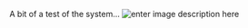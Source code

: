 <!--t Hi World! t-->
<!--d  d-->
<!--tag bits tag-->

A bit of a test of the system...
![enter image description here][1]


  [1]: http://localhost:8888/htmly/inthaiguy.github.io/content/images/20190831190701-Screen%20Shot%202019-08-31%20at%207.06.38%20PM.png